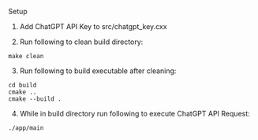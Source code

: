 Setup

1. Add ChatGPT API Key to src/chatgpt_key.cxx

2. Run following to clean build directory:

```
make clean
```

3. Run following to build executable after cleaning:

```
cd build
cmake ..
cmake --build .
```

4. While in build directory run following to execute ChatGPT API Request:
```
./app/main
```
    
